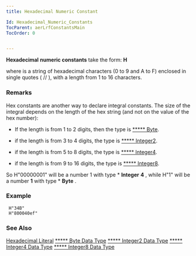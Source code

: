 ```yaml
---
title: Hexadecimal Numeric Constant

Id: Hexadecimal_Numeric_Constants
TocParent: aerLrfConstantsMain
TocOrder: 0


---
```


**Hexadecimal** **numeric constants** take the form: **H<hex digits>** 

where <hex digits> <hex digits="digits"> is a string of hexadecimal characters (0 to 9 and A to F) enclosed in single quotes ( // ), with a length from 1 to 16 characters. </hex> 

### Remarks
Hex constants are another way to declare integral constants. The size of the integral depends on the length of the hex string (and not on the value of the hex number): 

- If the length is from 1 to 2 digits, then the type is [***** Byte](Byte_Data_Type.html). 

- if the length is from 3 to 4 digits, the type is [***** Integer2](Integer2_data_type.html). 

- if the length is from 5 to 8 digits, the type is [***** Integer4](Integer4_Data_Type.html). 

- if the length is from 9 to 16 digits, the type is [***** Integer8](Integer8_Data_Type.html). <br /> 

So H"00000001" will be a number 1 with type * **Integer** **4** , while H"1" will be a number **1** with type * **Byte** . 

### Example

```
 H"34B"    
 H"800040ef"
```

### See Also
[Hexadecimal Literal](Hexadecimal_Literal.html)
[***** Byte Data Type](Byte_Data_Type.html)
[***** Integer2 Data Type](Integer2_data_type.html)
[***** Integer4 Data Type](Integer4_Data_Type.html)
[***** Integer8 Data Type](Integer8_Data_Type.html) 
